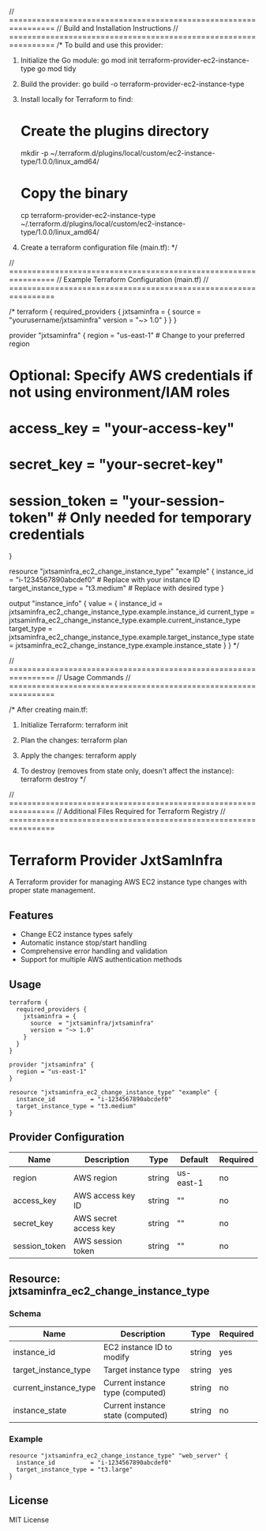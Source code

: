 // ================================================================
// Build and Installation Instructions
// ================================================================
/*
To build and use this provider:

1. Initialize the Go module:
   go mod init terraform-provider-ec2-instance-type
   go mod tidy

2. Build the provider:
   go build -o terraform-provider-ec2-instance-type

3. Install locally for Terraform to find:
   # Create the plugins directory
   mkdir -p ~/.terraform.d/plugins/local/custom/ec2-instance-type/1.0.0/linux_amd64/
   
   # Copy the binary
   cp terraform-provider-ec2-instance-type ~/.terraform.d/plugins/local/custom/ec2-instance-type/1.0.0/linux_amd64/

4. Create a terraform configuration file (main.tf):
*/

// ================================================================
// Example Terraform Configuration (main.tf)
// ================================================================

/*
terraform {
  required_providers {
    jxtsaminfra = {
      source  = "yourusername/jxtsaminfra"
      version = "~> 1.0"
    }
  }
}

provider "jxtsaminfra" {
  region = "us-east-1"  # Change to your preferred region
  
  # Optional: Specify AWS credentials if not using environment/IAM roles
  # access_key    = "your-access-key"
  # secret_key    = "your-secret-key"
  # session_token = "your-session-token"  # Only needed for temporary credentials
}

resource "jxtsaminfra_ec2_change_instance_type" "example" {
  instance_id          = "i-1234567890abcdef0"  # Replace with your instance ID
  target_instance_type = "t3.medium"            # Replace with desired type
}

output "instance_info" {
  value = {
    instance_id          = jxtsaminfra_ec2_change_instance_type.example.instance_id
    current_type         = jxtsaminfra_ec2_change_instance_type.example.current_instance_type
    target_type          = jxtsaminfra_ec2_change_instance_type.example.target_instance_type
    state               = jxtsaminfra_ec2_change_instance_type.example.instance_state
  }
}
*/

// ================================================================
// Usage Commands
// ================================================================

/*
After creating main.tf:

1. Initialize Terraform:
   terraform init

2. Plan the changes:
   terraform plan

3. Apply the changes:
   terraform apply

4. To destroy (removes from state only, doesn't affect the instance):
   terraform destroy
*/

// ================================================================
// Additional Files Required for Terraform Registry
// ================================================================


# Terraform Provider JxtSamInfra

A Terraform provider for managing AWS EC2 instance type changes with proper state management.

## Features

- Change EC2 instance types safely
- Automatic instance stop/start handling
- Comprehensive error handling and validation
- Support for multiple AWS authentication methods

## Usage

```hcl
terraform {
  required_providers {
    jxtsaminfra = {
      source  = "jxtsaminfra/jxtsaminfra"
      version = "~> 1.0"
    }
  }
}

provider "jxtsaminfra" {
  region = "us-east-1"
}

resource "jxtsaminfra_ec2_change_instance_type" "example" {
  instance_id          = "i-1234567890abcdef0"
  target_instance_type = "t3.medium"
}
```

## Provider Configuration

| Name | Description | Type | Default | Required |
|------|-------------|------|---------|----------|
| region | AWS region | string | us-east-1 | no |
| access_key | AWS access key ID | string | "" | no |
| secret_key | AWS secret access key | string | "" | no |
| session_token | AWS session token | string | "" | no |

## Resource: jxtsaminfra_ec2_change_instance_type

### Schema

| Name | Description | Type | Required |
|------|-------------|------|----------|
| instance_id | EC2 instance ID to modify | string | yes |
| target_instance_type | Target instance type | string | yes |
| current_instance_type | Current instance type (computed) | string | no |
| instance_state | Current instance state (computed) | string | no |

### Example

```hcl
resource "jxtsaminfra_ec2_change_instance_type" "web_server" {
  instance_id          = "i-1234567890abcdef0"
  target_instance_type = "t3.large"
}
```

## License

MIT License